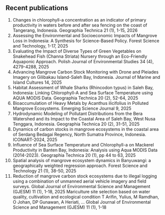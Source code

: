 ## Recent publications

1. Changes in chlorophyll-a concentration as an indicator of primary productivity in waters before and after sea fencing on the coast of Tangerang, Indonesia. Geographia Technica 21 (1), 1-15, 2026
2. Assessing the Environmental and Socioeconomic Impacts of Mangrove Loss in Indonesia: A Synthesis for Science-Based Policy. Forest Science and Technology, 1-17, 2025
3. Evaluating the Impact of Diverse Types of Green Vegetables on Snakehead Fish (Channa Striata) Nursery through an Eco-Friendly Aquaponic Approach. Polish Journal of Environmental Studies 34 (4), 4279-4288, 2025
4. Advancing Mangrove Carbon Stock Monitoring with Drone and Pleiades Imagery on Gilibakau Island-Saleh Bay, Indonesia. Journal of Marine and Island Cultures 14, 2025
5. Habitat Assessment of Whale Sharks (Rhincodon typus) in Saleh Bay, Indonesia: Linking Chlorophyll-A and Sea Surface Temperature using AQUA MODIS Data. Geographia Technica 20 (2), 52-64, 2025
6. Bioaccumulation of Heavy Metals by Acanthus ilicifolius in Polluted Mangrove Ecosystems. Emerging Science Journal 9, 2025
7. Hydrodynamic Modeling of Pollutant Distributions from the Bera Watershed and its Impact to the Coastal Area of Saleh Bay, West Nusa Tenggara, Indonesia. Geographia Technica 20 (2), 31-51, 2025
8. Dynamics of carbon stocks in mangrove ecosystems in the coastal area of Serdang Bedagai Regency, North Sumatra Province, Indonesia. ICONART-2024, 2025
9. Influence of Sea Surface Temperature and Chlorophyll-a on Mackerel Productivity in Banten Bay, Indonesia: Analysis using Aqua MODIS Data (2014-2023). Geographia Technica 20 (1), pp 44 to 63, 2025
10. Spatial analysis of mangrove ecosystem dynamics in Banyuwangi: a geographically weighted regression approach. Forest Science and Technology 21 (1), 38-50, 2025
11. Reduction of mangrove carbon stock ecosystems due to illegal logging using a combination of unmanned aerial vehicle imagery and field surveys. Global Journal of Environmental Science and Management (GJESM) 11 (1), 1-18, 2025
Mariculture site selection based on water quality, cultivation and ecological condition
T Arifin, Yulius, M Ramdhan, O Johan, DP Gunawan, A Heriati, ...
Global Journal of Environmental Science and Management (GJESM) 11 (1), 1-18
